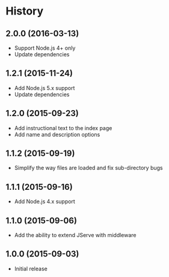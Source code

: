 
# History

## 2.0.0 (2016-03-13)

  * Support Node.js 4+ only
  * Update dependencies

## 1.2.1 (2015-11-24)

  * Add Node.js 5.x support
  * Update dependencies

## 1.2.0 (2015-09-23)

  * Add instructional text to the index page
  * Add name and description options

## 1.1.2 (2015-09-19)

  * Simplify the way files are loaded and fix sub-directory bugs

## 1.1.1 (2015-09-16)

  * Add Node.js 4.x support

## 1.1.0 (2015-09-06)

  * Add the ability to extend JServe with middleware

## 1.0.0 (2015-09-03)

  * Initial release
